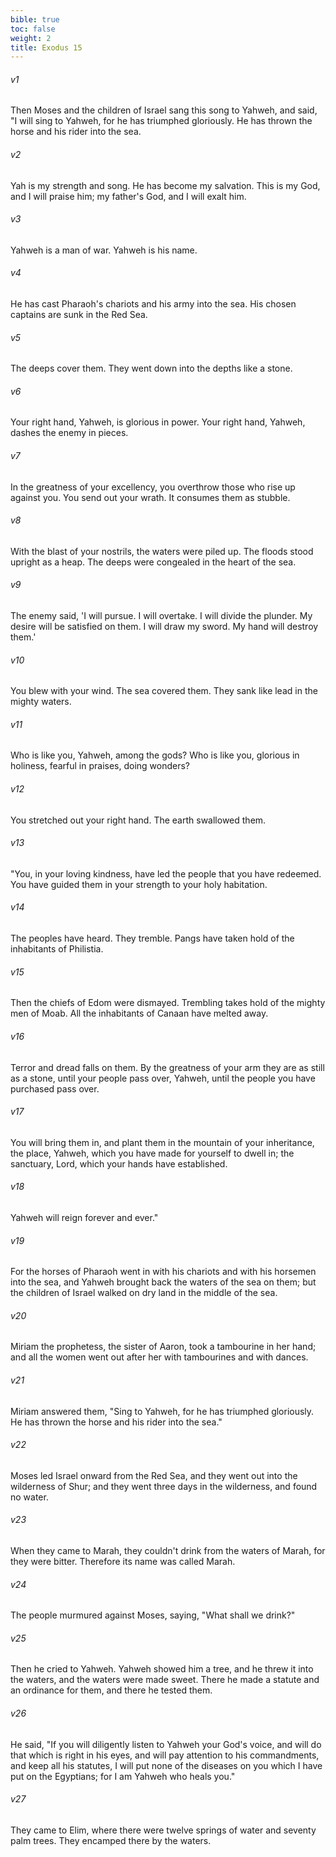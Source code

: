 ```yaml
---
bible: true
toc: false
weight: 2
title: Exodus 15
---
```



###### v1 
Then Moses and the children of Israel sang this song to Yahweh, and said, "I will sing to Yahweh, for he has triumphed gloriously. He has thrown the horse and his rider into the sea. 

###### v2 
Yah is my strength and song. He has become my salvation. This is my God, and I will praise him; my father's God, and I will exalt him. 

###### v3 
Yahweh is a man of war. Yahweh is his name. 

###### v4 
He has cast Pharaoh's chariots and his army into the sea. His chosen captains are sunk in the Red Sea. 

###### v5 
The deeps cover them. They went down into the depths like a stone. 

###### v6 
Your right hand, Yahweh, is glorious in power. Your right hand, Yahweh, dashes the enemy in pieces. 

###### v7 
In the greatness of your excellency, you overthrow those who rise up against you. You send out your wrath. It consumes them as stubble. 

###### v8 
With the blast of your nostrils, the waters were piled up. The floods stood upright as a heap. The deeps were congealed in the heart of the sea. 

###### v9 
The enemy said, 'I will pursue. I will overtake. I will divide the plunder. My desire will be satisfied on them. I will draw my sword. My hand will destroy them.' 

###### v10 
You blew with your wind. The sea covered them. They sank like lead in the mighty waters. 

###### v11 
Who is like you, Yahweh, among the gods? Who is like you, glorious in holiness, fearful in praises, doing wonders? 

###### v12 
You stretched out your right hand. The earth swallowed them. 

###### v13 
"You, in your loving kindness, have led the people that you have redeemed. You have guided them in your strength to your holy habitation. 

###### v14 
The peoples have heard. They tremble. Pangs have taken hold of the inhabitants of Philistia. 

###### v15 
Then the chiefs of Edom were dismayed. Trembling takes hold of the mighty men of Moab. All the inhabitants of Canaan have melted away. 

###### v16 
Terror and dread falls on them. By the greatness of your arm they are as still as a stone, until your people pass over, Yahweh, until the people you have purchased pass over. 

###### v17 
You will bring them in, and plant them in the mountain of your inheritance, the place, Yahweh, which you have made for yourself to dwell in; the sanctuary, Lord, which your hands have established. 

###### v18 
Yahweh will reign forever and ever." 

###### v19 
For the horses of Pharaoh went in with his chariots and with his horsemen into the sea, and Yahweh brought back the waters of the sea on them; but the children of Israel walked on dry land in the middle of the sea. 

###### v20 
Miriam the prophetess, the sister of Aaron, took a tambourine in her hand; and all the women went out after her with tambourines and with dances. 

###### v21 
Miriam answered them, "Sing to Yahweh, for he has triumphed gloriously. He has thrown the horse and his rider into the sea." 

###### v22 
Moses led Israel onward from the Red Sea, and they went out into the wilderness of Shur; and they went three days in the wilderness, and found no water. 

###### v23 
When they came to Marah, they couldn't drink from the waters of Marah, for they were bitter. Therefore its name was called Marah. 

###### v24 
The people murmured against Moses, saying, "What shall we drink?" 

###### v25 
Then he cried to Yahweh. Yahweh showed him a tree, and he threw it into the waters, and the waters were made sweet. There he made a statute and an ordinance for them, and there he tested them. 

###### v26 
He said, "If you will diligently listen to Yahweh your God's voice, and will do that which is right in his eyes, and will pay attention to his commandments, and keep all his statutes, I will put none of the diseases on you which I have put on the Egyptians; for I am Yahweh who heals you." 

###### v27 
They came to Elim, where there were twelve springs of water and seventy palm trees. They encamped there by the waters.
